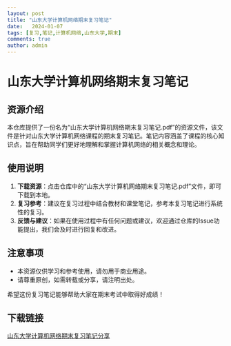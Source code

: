 ```yaml
---
layout: post
title: "山东大学计算机网络期末复习笔记"
date:   2024-01-07
tags: [复习,笔记,计算机网络,山东大学,期末]
comments: true
author: admin
---
```

# 山东大学计算机网络期末复习笔记

## 资源介绍

本仓库提供了一份名为“山东大学计算机网络期末复习笔记.pdf”的资源文件，该文件是针对山东大学计算机网络课程的期末复习笔记。笔记内容涵盖了课程的核心知识点，旨在帮助同学们更好地理解和掌握计算机网络的相关概念和理论。

## 使用说明

1. **下载资源**：点击仓库中的“山东大学计算机网络期末复习笔记.pdf”文件，即可下载到本地。
2. **复习参考**：建议在复习过程中结合教材和课堂笔记，参考本复习笔记进行系统性的复习。
3. **反馈与建议**：如果在使用过程中有任何问题或建议，欢迎通过仓库的Issue功能提出，我们会及时进行回复和改进。

## 注意事项

- 本资源仅供学习和参考使用，请勿用于商业用途。
- 请尊重原创，如需转载或分享，请注明出处。

希望这份复习笔记能够帮助大家在期末考试中取得好成绩！

## 下载链接

[山东大学计算机网络期末复习笔记分享](https://pan.quark.cn/s/efc8dd19c1ad)